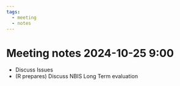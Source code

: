 ```yaml
---
tags:
  - meeting
  - notes
---
```


# Meeting notes 2024-10-25 9:00

- Discuss Issues
- (R prepares) Discuss NBIS Long Term evaluation

